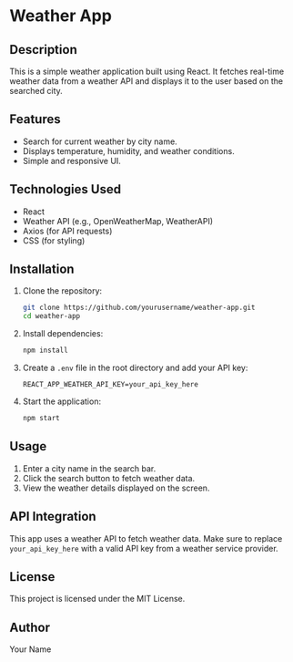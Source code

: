 # Weather App

## Description
This is a simple weather application built using React. It fetches real-time weather data from a weather API and displays it to the user based on the searched city.

## Features
- Search for current weather by city name.
- Displays temperature, humidity, and weather conditions.
- Simple and responsive UI.

## Technologies Used
- React
- Weather API (e.g., OpenWeatherMap, WeatherAPI)
- Axios (for API requests)
- CSS (for styling)

## Installation

1. Clone the repository:
   ```sh
   git clone https://github.com/yourusername/weather-app.git
   cd weather-app
   ```

2. Install dependencies:
   ```sh
   npm install
   ```

3. Create a `.env` file in the root directory and add your API key:
   ```env
   REACT_APP_WEATHER_API_KEY=your_api_key_here
   ```

4. Start the application:
   ```sh
   npm start
   ```

## Usage
1. Enter a city name in the search bar.
2. Click the search button to fetch weather data.
3. View the weather details displayed on the screen.

## API Integration
This app uses a weather API to fetch weather data. Make sure to replace `your_api_key_here` with a valid API key from a weather service provider.

## License
This project is licensed under the MIT License.

## Author
Your Name

